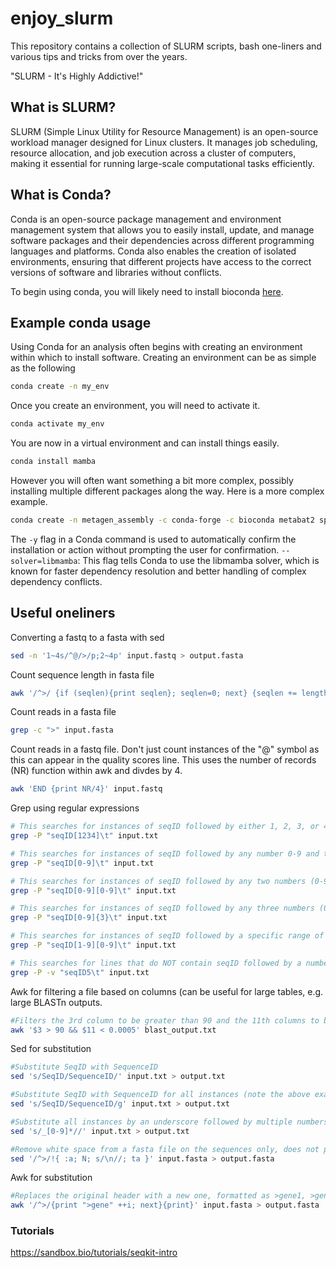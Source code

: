 # enjoy_slurm
This repository contains a collection of SLURM scripts, bash one-liners and various tips and tricks from over the years. 

"SLURM - It's Highly Addictive!"

## What is SLURM?
SLURM (Simple Linux Utility for Resource Management) is an open-source workload manager designed for Linux clusters. It manages job scheduling, resource allocation, and job execution across a cluster of computers, making it essential for running large-scale computational tasks efficiently.

## What is Conda?
Conda is an open-source package management and environment management system that allows you to easily install, update, and manage software packages and their dependencies across different programming languages and platforms. Conda also enables the creation of isolated environments, ensuring that different projects have access to the correct versions of software and libraries without conflicts.

To begin using conda, you will likely need to install bioconda [here](https://bioconda.github.io/).

## Example conda usage
Using Conda for an analysis often begins with creating an environment within which to install software. Creating an environment can be as simple as the following

```bash
conda create -n my_env
```
Once you create an environment, you will need to activate it. 

```bash
conda activate my_env
```
You are now in a virtual environment and can install things easily. 

```bash
conda install mamba
```

However you will often want something a bit more complex, possibly installing multiple different packages along the way. Here is a more complex example.

```bash
conda create -n metagen_assembly -c conda-forge -c bioconda metabat2 spades gtdbtk=2.4.0 --solver=libmamba -y
```
The `-y` flag in a Conda command is used to automatically confirm the installation or action without prompting the user for confirmation. 
`--solver=libmamba`: This flag tells Conda to use the libmamba solver, which is known for faster dependency resolution and better handling of complex dependency conflicts.

## Useful oneliners

Converting a fastq to a fasta with sed 
```bash
sed -n '1~4s/^@/>/p;2~4p' input.fastq > output.fasta
```

Count sequence length in fasta file
```bash
awk '/^>/ {if (seqlen){print seqlen}; seqlen=0; next} {seqlen += length($0)} END {print seqlen}' input.fasta
```

Count reads in a fasta file
```bash
grep -c ">" input.fasta
```

Count reads in a fastq file. Don't just count instances of the "@" symbol as this can appear in the quality scores line. This uses the number of records (NR) function within awk and divdes by 4. 
```bash
awk 'END {print NR/4}' input.fastq
```

Grep using regular expressions

```bash
# This searches for instances of seqID followed by either 1, 2, 3, or 4 and then a tab character.
grep -P "seqID[1234]\t" input.txt

# This searches for instances of seqID followed by any number 0-9 and then a tab character.
grep -P "seqID[0-9]\t" input.txt

# This searches for instances of seqID followed by any two numbers (0-9) and then a tab character.
grep -P "seqID[0-9][0-9]\t" input.txt

# This searches for instances of seqID followed by any three numbers (0-9) and then a tab character.
grep -P "seqID[0-9]{3}\t" input.txt

# This searches for instances of seqID followed by a specific range of numbers, 10 to 99, and then a tab character.
grep -P "seqID[1-9][0-9]\t" input.txt

# This searches for lines that do NOT contain seqID followed by a number 5, and then a tab character.
grep -P -v "seqID5\t" input.txt
````
Awk for filtering a file based on columns (can be useful for large tables, e.g. large BLASTn outputs. 
```bash
#Filters the 3rd column to be greater than 90 and the 11th columns to be less than 0.0005. Assumes columns separated by whitespace (spaces or tabs).)
awk '$3 > 90 && $11 < 0.0005' blast_output.txt
```

Sed for substitution 

```bash
#Substitute SeqID with SequenceID
sed 's/SeqID/SequenceID/' input.txt > output.txt

#Substitute SeqID with SequenceID for all instances (note the above example will only do the first one on each line). 
sed 's/SeqID/SequenceID/g' input.txt > output.txt

#Substitute all instances by an underscore followed by multiple numbers with nothing. 
sed 's/_[0-9]*//' input.txt > output.txt

#Remove white space from a fasta file on the sequences only, does not per substitution on the header line (i.e. beginning with ">")
sed '/^>/!{ :a; N; s/\n//; ta }' input.fasta > output.fasta
```


Awk for substitution 

```bash
#Replaces the original header with a new one, formatted as >gene1, >gene2, etc., incrementing i with each new sequence header
awk '/^>/{print ">gene" ++i; next}{print}' input.fasta > output.fasta

```


### Tutorials
https://sandbox.bio/tutorials/seqkit-intro
